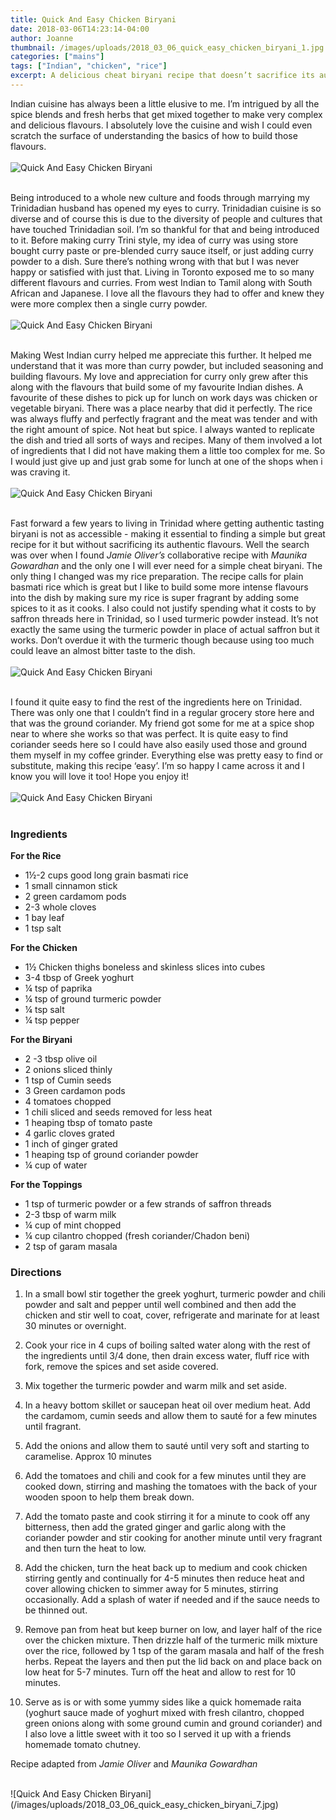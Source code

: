 ```yaml
---
title: Quick And Easy Chicken Biryani
date: 2018-03-06T14:23:14-04:00
author: Joanne
thumbnail: /images/uploads/2018_03_06_quick_easy_chicken_biryani_1.jpg
categories: ["mains"]
tags: ["Indian", "chicken", "rice"]
excerpt: A delicious cheat biryani recipe that doesn’t sacrifice its authentic flavours 
---
```


Indian cuisine has always been a little elusive to me.  I’m intrigued by all the spice blends and fresh herbs that get mixed together to make very complex and delicious flavours.  I absolutely love the cuisine and wish I could even scratch the surface of understanding the basics of how to build those flavours.
</br>
</br>
![Quick And Easy Chicken Biryani](/images/uploads/2018_03_06_quick_easy_chicken_biryani_2.jpg)
</br>
</br>

Being introduced to a whole new culture and foods through marrying my Trinidadian husband has opened my eyes to curry. Trinidadian cuisine is so diverse and of course this is due to the diversity of people and cultures that have touched Trinidadian soil. I’m so thankful for that and being introduced to it. Before making curry Trini style, my idea of curry was using store bought curry paste or pre-blended curry sauce itself, or just adding curry powder to a dish. Sure there’s nothing wrong with that but I was never happy or satisfied with just that. Living in Toronto  exposed me to so many different flavours and curries. From west Indian to Tamil along with South African and Japanese. I love all the flavours they had to offer and knew they were more complex then a single curry powder.
</br>
</br>
![Quick And Easy Chicken Biryani](/images/uploads/2018_03_06_quick_easy_chicken_biryani_3.jpg)
</br>
</br>

Making West Indian curry helped me appreciate this further. It helped me understand that it was more than curry powder, but included seasoning and building flavours. My love and appreciation for curry only grew after this along with the flavours that build some of my favourite Indian dishes. A favourite of these dishes to pick up for lunch on  work days was chicken or vegetable biryani. There was a place nearby that did it perfectly. The rice was always fluffy and perfectly fragrant and the meat was tender and with the right amount of spice. Not heat but spice.  I always wanted to replicate the dish and tried all sorts of ways and recipes. Many of them involved a lot of ingredients that I did not have making them a little too complex for me. So I would just give up and just grab some for lunch at one of the shops when i was craving it.
</br>
</br>
![Quick And Easy Chicken Biryani](/images/uploads/2018_03_06_quick_easy_chicken_biryani_4.jpg)
</br>
</br>

Fast forward a few years to living in Trinidad where getting authentic tasting biryani is not as accessible - making it essential to finding a simple but great recipe for it but without sacrificing its authentic flavours. Well the search was over when I found _Jamie Oliver’s_ collaborative recipe with _Maunika Gowardhan_ and the only one I will ever need for a simple cheat biryani. The only thing I changed was my rice preparation. The recipe calls for plain basmati rice which is great but I like to build some more intense flavours into the dish by making sure my rice is super fragrant by adding some spices to it as it cooks. I also could not justify spending what it costs to by saffron threads here in Trinidad, so I used turmeric powder instead. It’s not exactly the same using the turmeric powder in place of actual saffron but it works. Don’t overdue it with the turmeric though because using too much could leave an almost bitter taste to the dish.
</br>
</br>
![Quick And Easy Chicken Biryani](/images/uploads/2018_03_06_quick_easy_chicken_biryani_5.jpg)
</br>
</br>

I found it quite easy to find the rest of the ingredients here on Trinidad. There was only one that I couldn’t find in a regular grocery store here and that was the ground coriander. My friend got some for me at a spice shop near to where she works so that was perfect. It is quite easy to find coriander seeds here so I could have also easily used those and ground them myself in my coffee grinder. Everything else was pretty easy to find or substitute, making this recipe ‘easy’. I’m so happy I came across it and I know you will love it too! Hope you enjoy it!
</br>
</br>
![Quick And Easy Chicken Biryani](/images/uploads/2018_03_06_quick_easy_chicken_biryani_6.jpg)
</br>
</br>

### Ingredients 

__For the Rice__ 

* 1&frac12;-2 cups good long grain basmati rice 
* 1 small cinnamon stick 
* 2 green cardamom pods 
* 2-3 whole cloves 
* 1 bay leaf 
* 1 tsp salt 

__For the Chicken__
 
* 1&frac12; Chicken thighs boneless and skinless slices into cubes
* 3-4 tbsp of Greek yoghurt
* &frac14; tsp of paprika 
* &frac14; tsp of ground turmeric powder 
* &frac14; tsp salt 
* &frac14; tsp pepper 

__For the Biryani__

* 2 -3 tbsp olive oil 
* 2 onions sliced thinly 
* 1 tsp of Cumin seeds 
* 3 Green cardamon pods 
* 4 tomatoes chopped 
* 1 chili sliced and seeds removed for less heat 
* 1 heaping tbsp of tomato paste 
* 4 garlic cloves grated 
* 1 inch of ginger grated 
* 1 heaping tsp of ground coriander powder 
* &frac14; cup of water 

__For the Toppings__
 
* 1 tsp of turmeric powder or a few strands of saffron threads 
* 2-3 tbsp of warm milk 
* &frac14; cup of mint chopped 
* &frac14; cup cilantro chopped (fresh coriander/Chadon beni) 
* 2 tsp of garam masala  


### Directions

1. In a small bowl stir together the greek yoghurt, turmeric powder and chili powder and salt and pepper until well combined and then add the chicken and stir well to coat, cover, refrigerate and marinate for at least 30 minutes or overnight. 

1. Cook your rice in 4 cups of boiling salted water  along with the rest of the ingredients until 3/4 done, then drain excess water, fluff rice with fork, remove the spices and set aside covered.

1. Mix together the turmeric powder and warm milk and set aside. 

1. In a heavy bottom skillet or saucepan heat oil over medium heat. Add the cardamom, cumin seeds and allow them to sauté for a few minutes until fragrant. 

1. Add the onions and allow them to sauté until very soft and starting to caramelise.  Approx 10 minutes 

1. Add the tomatoes and chili and cook for a few minutes until they are cooked down, stirring and mashing the tomatoes with the back of your wooden spoon to help them break down. 

1. Add the tomato paste and cook stirring it for a minute to cook off any bitterness, then add the grated ginger and garlic along with the coriander powder and stir cooking for another minute until very fragrant and then turn the heat to low. 

1. Add the chicken, turn the heat back up to medium and cook chicken stirring gently and continually for 4-5 minutes then reduce heat and cover allowing chicken to simmer away for 5 minutes, stirring occasionally. Add a splash of water if needed and if the sauce needs to be thinned out. 

1. Remove pan from heat but keep burner on low, and layer half of the rice over the chicken mixture. Then drizzle half of the turmeric milk mixture over the rice, followed by 1 tsp of the garam masala and half of the fresh herbs. Repeat the layers and then put the lid back on  and place back on low heat for 5-7 minutes. Turn off the heat and allow to rest for 10 minutes.  

1. Serve as is or with some yummy sides like a quick homemade raita (yoghurt sauce made of yoghurt mixed with fresh cilantro, chopped green onions along with some ground cumin and ground coriander) and I also love a little sweet with it too so I served it up with a friends  homemade tomato chutney. 

Recipe adapted from _Jamie Oliver_ and _Maunika Gowardhan_

</br>
![Quick And Easy Chicken Biryani](/images/uploads/2018_03_06_quick_easy_chicken_biryani_7.jpg)
